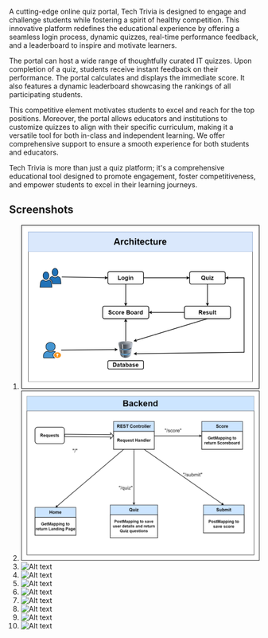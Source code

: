 A cutting-edge online quiz portal, Tech Trivia is designed to engage and challenge students while fostering a spirit of healthy competition. This innovative platform redefines the educational experience by offering a seamless login process, dynamic quizzes, real-time performance feedback, and a leaderboard to inspire and motivate learners.

The portal can host a wide range of thoughtfully curated IT quizzes. Upon completion of a quiz, students receive instant feedback on their performance. The portal calculates and displays the immediate score. It also features a dynamic leaderboard showcasing the rankings of all participating students.

This competitive element motivates students to excel and reach for the top positions. Moreover, the portal allows educators and institutions to customize quizzes to align with their specific curriculum, making it a versatile tool for both in-class and independent learning. We offer comprehensive support to ensure a smooth experience for both students and educators.

Tech Trivia is more than just a quiz platform; it's a comprehensive educational tool designed to promote engagement, foster competitiveness, and empower students to excel in their learning journeys.

## Screenshots
1. ![Alt text](screenshots/Architecture.png?raw=true "")
2. ![Alt text](screenshots/BackendArchitecture.png?raw=true "")
3. ![Alt text](images/image1.jpg?raw=true "")
4. ![Alt text](images/image1.jpg?raw=true "")
5. ![Alt text](images/image1.jpg?raw=true "")
6. ![Alt text](images/image1.jpg?raw=true "")
7. ![Alt text](images/image1.jpg?raw=true "")
8. ![Alt text](images/image1.jpg?raw=true "")
9. ![Alt text](images/image1.jpg?raw=true "")
10. ![Alt text](images/image1.jpg?raw=true "")
